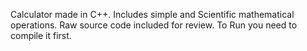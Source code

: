 

Calculator made in C++. Includes simple and Scientific mathematical operations.
Raw source code included for review.
To Run you need to compile it first.
